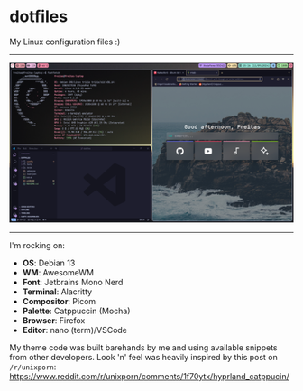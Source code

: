 # dotfiles

My Linux configuration files :)

---

![screenshot of me showcasing my theme](art/showcase.png)

---

I'm rocking on:

- **OS**: Debian 13
- **WM**: AwesomeWM
- **Font**: Jetbrains Mono Nerd
- **Terminal**: Alacritty
- **Compositor**: Picom
- **Palette**: Catppuccin (Mocha)
- **Browser**: Firefox
- **Editor**: nano (term)/VSCode

My theme code was built barehands by me and using available snippets from other developers. Look 'n' feel was heavily inspired by this post on `/r/unixporn`: https://www.reddit.com/r/unixporn/comments/1f70ytx/hyprland_catppucin/